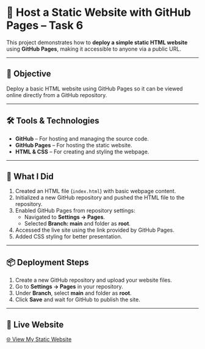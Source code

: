 # 🚀 Host a Static Website with GitHub Pages – Task 6

This project demonstrates how to **deploy a simple static HTML website** using **GitHub Pages**, making it accessible to anyone via a public URL.

---

## 🎯 Objective

Deploy a basic HTML website using GitHub Pages so it can be viewed online directly from a GitHub repository.

---

## 🛠️ Tools & Technologies

- **GitHub** – For hosting and managing the source code.  
- **GitHub Pages** – For hosting the static website.  
- **HTML & CSS** – For creating and styling the webpage.  

---

## 📌 What I Did

1. Created an HTML file (`index.html`) with basic webpage content.  
2. Initialized a new GitHub repository and pushed the HTML file to the repository.  
3. Enabled GitHub Pages from repository settings:  
   - Navigated to **Settings → Pages**.  
   - Selected **Branch: main** and folder as **root**.  
4. Accessed the live site using the link provided by GitHub Pages.  
5. Added CSS styling for better presentation.  

---


## 📦 Deployment Steps

1. Create a new GitHub repository and upload your website files.  
2. Go to **Settings → Pages** in your repository.  
3. Under **Branch**, select **main** and folder as **root**.  
4. Click **Save** and wait for GitHub to publish the site.  

---

## 🔗 Live Website

[🌐 View My Static Website](https://gowdamohan2.github.io/DevOps-test-day6/)  
